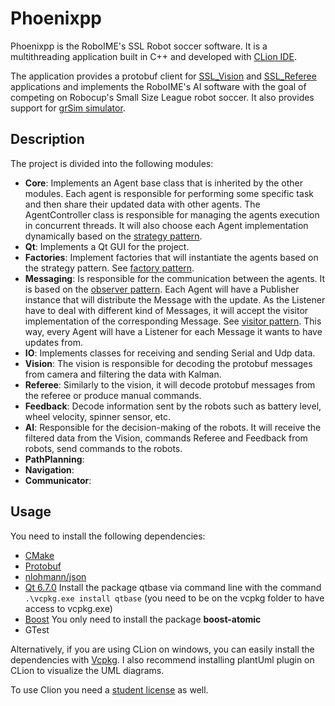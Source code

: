 # Phoenixpp
Phoenixpp is the RoboIME's SSL Robot soccer software.
It is a multithreading application built in C++ and developed with [CLion IDE](https://www.jetbrains.com/clion/).

The application provides a protobuf client for [SSL_Vision](https://github.com/RoboCup-SSL/ssl-vision) and [SSL_Referee](https://github.com/RoboCup-SSL/ssl-game-controller/tree/master) applications and implements the RoboIME's AI software with the goal of competing on Robocup's Small Size League robot soccer.
It also provides support for [grSim simulator](https://github.com/RoboCup-SSL/grSim).
## Description
The project is divided into the following modules:
- **Core**: Implements an Agent base class that is inherited
by the other modules. Each agent is responsible for performing some 
specific task and then share their updated data with other agents.
The AgentController class is responsible for managing the agents execution in concurrent threads.
It will also choose each Agent implementation dynamically based on the [strategy pattern](https://refactoring.guru/design-patterns/strategy).
- **Qt**: Implements a Qt GUI for the project. 
- **Factories**: Implement factories that will instantiate the agents
based on the strategy pattern. See [factory pattern](https://refactoring.guru/design-patterns/factory-method).
- **Messaging**: Is responsible for the communication between the agents. It is based on the [observer pattern](https://refactoring.guru/design-patterns/observer).
Each Agent will have a Publisher instance that will distribute the Message with the update.
As the Listener have to deal with different kind of Messages, it will accept the visitor implementation of the corresponding Message.
See [visitor pattern](https://refactoring.guru/design-patterns/visitor).
This way, every Agent will have a Listener for each Message it wants to have updates from.
- **IO**: Implements classes for receiving and sending Serial and Udp data.
- **Vision**: The vision is responsible for decoding the protobuf messages from camera and filtering the data with Kalman.
- **Referee**: Similarly to the vision, it will decode protobuf messages from the referee or produce manual commands.
- **Feedback**: Decode information sent by the robots such as battery level, wheel velocity, spinner sensor, etc.
- **AI**: Responsible for the decision-making of the robots. It will receive the filtered data from the Vision, commands
Referee and Feedback from robots, send commands to the robots.
- **PathPlanning**: 
- **Navigation**: 
- **Communicator**: 
## Usage
You need to install the following dependencies:
- [CMake](https://cmake.org/)
- [Protobuf](https://developers.google.com/protocol-buffers)
- [nlohmann/json](https://github.com/nlohmann/json)
- [Qt 6.7.0](https://www.qt.io/) Install the package qtbase via command line with the command `.\vcpkg.exe install qtbase` (you need to be on the vcpkg folder to have access to vcpkg.exe)
- [Boost](https://www.boost.org/) You only need to install the package **boost-atomic**
- GTest

Alternatively, if you are using CLion on windows, you can easily install the dependencies with [Vcpkg](https://www.jetbrains.com/help/clion/package-management.html#install-vcpkg).
I also recommend installing plantUml plugin on CLion to visualize the UML diagrams.

To use Clion you need a [student license](https://www.jetbrains.com/shop/eform/students.) as well.
